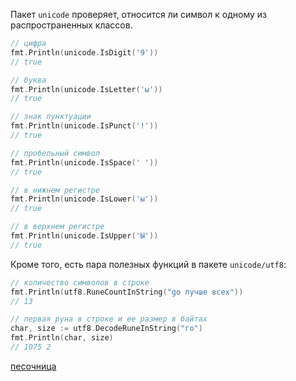 Пакет `unicode` проверяет, относится ли символ к одному из распространенных классов.

```go
// цифра
fmt.Println(unicode.IsDigit('9'))
// true

// буква
fmt.Println(unicode.IsLetter('ы'))
// true

// знак пунктуации
fmt.Println(unicode.IsPunct('!'))
// true

// пробельный символ
fmt.Println(unicode.IsSpace(' '))
// true

// в нижнем регистре
fmt.Println(unicode.IsLower('ы'))
// true

// в верхнем регистре
fmt.Println(unicode.IsUpper('Ы'))
// true
```

Кроме того, есть пара полезных функций в пакете `unicode/utf8`:

```go
// количество символов в строке
fmt.Println(utf8.RuneCountInString("go лучше всех"))
// 13

// первая руна в строке и ее размер в байтах
char, size := utf8.DecodeRuneInString("го")
fmt.Println(char, size)
// 1075 2
```

[песочница](https://go.dev/play/p/PvpoCyfOf_z)